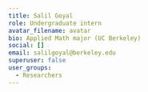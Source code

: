```yaml
---
title: Salil Goyal
role: Undergraduate intern
avatar_filename: avatar
bio: Applied Math major (UC Berkeley)
social: []
email: salilgoyal@berkeley.edu
superuser: false
user_groups:
  - Researchers
---
```

